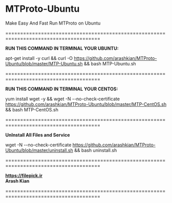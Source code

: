 # MTProto-Ubuntu
Make Easy And Fast Run MTProto on Ubuntu

======================================================================================

<b>RUN THIS COMMAND IN TERMINAL YOUR UBUNTU:</b>

apt-get install -y curl && curl -O https://github.com/arashkian/MTProto-Ubuntu/blob/master/MTP-Ubuntu.sh  && bash MTP-Ubuntu.sh

======================================================================================

<b>RUN THIS COMMAND IN TERMINAL YOUR CENTOS:</b>

yum install wget -y && wget -N --no-check-certificate  https://github.com/arashkian/MTProto-Ubuntu/blob/master/MTP-CentOS.sh  && bash MTP-CentOS.sh

======================================================================================

<b>UnInstall All Files and Service</b>

wget -N --no-check-certificate  https://github.com/arashkian/MTProto-Ubuntu/blob/master/uninstall.sh  && bash uninstall.sh

======================================================================================

<b>https://filepick.ir<br>
Arash Kian</b>

======================================================================================
